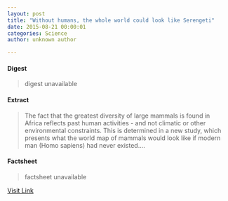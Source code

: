 ```yaml
---
layout: post
title: "Without humans, the whole world could look like Serengeti"
date: 2015-08-21 00:00:01
categories: Science
author: unknown author

---
```



#### Digest
>digest unavailable

#### Extract
>The fact that the greatest diversity of large mammals is found in Africa reflects past human activities - and not climatic or other environmental constraints. This is determined in a new study, which presents what the world map of mammals would look like if modern man (Homo sapiens) had never existed....

#### Factsheet
>factsheet unavailable

[Visit Link](http://phys.org/news/2015-08-humans-world-serengeti.html)


